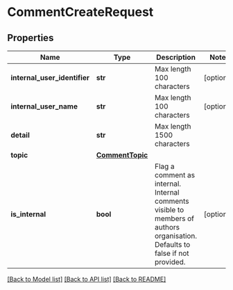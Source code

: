 # CommentCreateRequest

## Properties
Name | Type | Description | Notes
------------ | ------------- | ------------- | -------------
**internal_user_identifier** | **str** | Max length 100 characters | [optional] 
**internal_user_name** | **str** | Max length 100 characters | [optional] 
**detail** | **str** | Max length 1500 characters | 
**topic** | [**CommentTopic**](CommentTopic.md) |  | 
**is_internal** | **bool** | Flag a comment as internal. Internal comments visible to members of authors organisation. Defaults to false if not provided. | [optional] 

[[Back to Model list]](../README.md#documentation-for-models) [[Back to API list]](../README.md#documentation-for-api-endpoints) [[Back to README]](../README.md)

